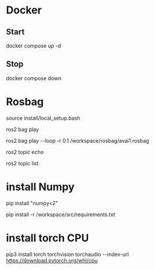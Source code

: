 # Docker


## Start
docker compose up -d

## Stop
docker compose down

# Rosbag

source install/local_setup.bash

ros2 bag play

ros2 bag play --loop -r 0.1 /workspace/rosbag/avai1.rosbag

ros2 topic echo

ros2 topic list

# install Numpy

pip install "numpy<2"

pip install -r /workspace/src/requirements.txt


# install torch CPU

pip3 install torch torchvision torchaudio --index-url https://download.pytorch.org/whl/cpu

